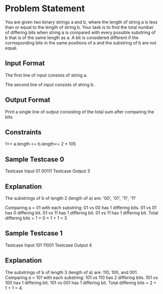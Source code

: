 # Problem Statement
You are given two binary strings a and b, where the length of string a is less than or equal to the length of string b. Your task is to find the total number of differing bits when string a is compared with every possible substring of b that is of the same length as a. A bit is considered different if the corresponding bits in the same positions of a and the substring of b are not equal.

## Input Format
The first line of input consists of string a.

The second line of input consists of string b.

## Output Format
Print a single line of output consisting of the total sum after comparing the bits.

## Constraints
1<= a.length <= b.length<= 2 * 105

## Sample Testcase 0
Testcase Input
01
00111
Testcase Output
3
## Explanation
The substrings of b of length 2 (length of a) are: '00', '01', '11', '11'

Comparing a = 01 with each substring:
01 vs 00 has 1 differing bits.
01 vs 01 has 0 differing bit.
01 vs 11 has 1 differing bit.
01 vs 11 has 1 differing bit.
Total differing bits = 1 + 0 + 1 + 1 = 3

## Sample Testcase 1
Testcase Input
101
11001
Testcase Output
4
## Explanation
The substrings of b of length 3 (length of a) are: 110, 100, and 001.
Comparing a = 101 with each substring:
101 vs 110 has 2 differing bits.
101 vs 100 has 1 differing bit.
101 vs 001 has 1 differing bit.
Total differing bits = 2 + 1 + 1 = 4.
